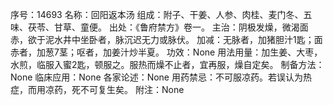 序号：14693
名称：回阳返本汤
组成：附子、干姜、人参、肉桂、麦门冬、五味、茯苓、甘草、童便。
出处：《鲁府禁方》卷一。
主治：阴极发燥，微渴面赤，欲于泥水井中坐卧者，脉沉迟无力或脉伏。
加减：无脉者，加猪胆汁1匙；面赤者，加葱7茎；呕者，加姜汁炒半夏。
功效：None
用法用量：加生姜、大枣，水煎，临服入蜜2匙，顿服之。服热而燥不止者，宜再服，燥自定矣。
制备方法：None
临床应用：None
各家论述：None
用药禁忌：不可服凉药。若误认为热症，而用凉药，死不可复生矣。
附注：None
